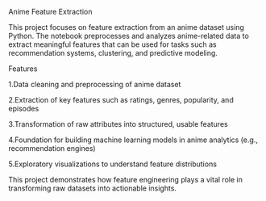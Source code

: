 Anime Feature Extraction

This project focuses on feature extraction from an anime dataset using Python. The notebook preprocesses and analyzes anime-related data to extract meaningful features that can be used for tasks such as recommendation systems, clustering, and predictive modeling.

Features

1.Data cleaning and preprocessing of anime dataset

2.Extraction of key features such as ratings, genres, popularity, and episodes

3.Transformation of raw attributes into structured, usable features

4.Foundation for building machine learning models in anime analytics (e.g., recommendation engines)

5.Exploratory visualizations to understand feature distributions

This project demonstrates how feature engineering plays a vital role in transforming raw datasets into actionable insights.
